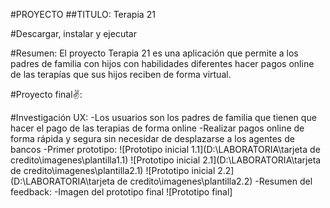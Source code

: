 #PROYECTO
##TITULO: Terapia 21

#Descargar, instalar y ejecutar

#Resumen:
 El proyecto Terapia 21 es una aplicación que permite a los padres de familia con hijos con habilidades diferentes hacer pagos online de las terapías que sus hijos reciben de forma virtual.

#Proyecto final✌:

#Investigación UX:
-Los usuarios son los padres de familia que tienen que hacer el pago de las terapias de forma online
-Realizar pagos online de forma rápida y segura sin necesidar de desplazarse a los agentes de bancos
-Primer prototipo:
![Prototipo inicial 1.1](D:\LABORATORIA\tarjeta de credito\imagenes\plantilla1.1)
![Prototipo inicial 2.1](D:\LABORATORIA\tarjeta de credito\imagenes\plantilla2.1)
![Prototipo inicial 2.2](D:\LABORATORIA\tarjeta de credito\imagenes\plantilla2.2)
-Resumen del feedback:
-Imagen del prototipo final
![Prototipo final]
